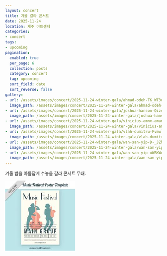```yaml
---
layout: concert
title: 겨울 갈라 콘서트
date: 2025-11-24
location: 제주 아트센터
categories:
- concert
tags:
- upcoming
pagination:
  enabled: true
  per_page: 6
  collection: posts
  category: concert
  tag: upcoming
  sort_field: date
  sort_reverse: false
gallery:
- url: /assets/images/concert/2025-11-24-winter-gala/ahmad-odeh-TK_WT3dl2tw-unsplash.jpg
  image_path: /assets/images/concert/2025-11-24-winter-gala/ahmad-odeh-TK_WT3dl2tw-unsplash.jpg
- url: /assets/images/concert/2025-11-24-winter-gala/joshua-hanson-Qizcmx0djrw-unsplash.jpg
  image_path: /assets/images/concert/2025-11-24-winter-gala/joshua-hanson-Qizcmx0djrw-unsplash.jpg
- url: /assets/images/concert/2025-11-24-winter-gala/vinicius-amnx-amano-pAwXYkNzgiI-unsplash.jpg
  image_path: /assets/images/concert/2025-11-24-winter-gala/vinicius-amnx-amano-pAwXYkNzgiI-unsplash.jpg
- url: /assets/images/concert/2025-11-24-winter-gala/vlah-dumitru-FvmwloIbCeQ-unsplash.jpg
  image_path: /assets/images/concert/2025-11-24-winter-gala/vlah-dumitru-FvmwloIbCeQ-unsplash.jpg
- url: /assets/images/concert/2025-11-24-winter-gala/wan-san-yip-D-_JZhn-8kI-unsplash.jpg
  image_path: /assets/images/concert/2025-11-24-winter-gala/wan-san-yip-D-_JZhn-8kI-unsplash.jpg
- url: /assets/images/concert/2025-11-24-winter-gala/wan-san-yip-uWBKWeuEwAE-unsplash.jpg
  image_path: /assets/images/concert/2025-11-24-winter-gala/wan-san-yip-uWBKWeuEwAE-unsplash.jpg
---
```


겨울 밤을 아름답게 수놓을 갈라 콘서트 무대.

![winter](/assets/images/concert/2025-11-24-winter-gala/poster.png)

